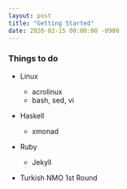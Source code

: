 ```yaml
---
layout: post
title: "Getting Started"
date: 2020-02-15 00:00:00 -0900
---
```


### Things to do
- Linux
  - acrolinux
  - bash, sed, vi

- Haskell
  - xmonad

- Ruby
  - Jekyll

- Turkish NMO 1st Round
